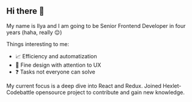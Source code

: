 ## Hi there 👋 

My name is Ilya and I am going to be Senior Frontend Developer in four years (haha, really :relieved:)

Things interesting to me:

- :chart_with_upwards_trend: Efficiency and automatization
- :apple: Fine design with attention to UX 
- :question: Tasks not everyone can solve

My current focus is a deep dive into React and Redux. Joined Hexlet-Codebattle opensource project to contribute and gain new knowledge.

<!--
**Iluxmas/Iluxmas** is a ✨ _special_ ✨ repository because its `README.md` (this file) appears on your GitHub profile.

Here are some ideas to get you started:

- 🔭 I’m currently working on ...
- 🌱 I’m currently learning ...
- 👯 I’m looking to collaborate on ...
- 🤔 I’m looking for help with ...
- 💬 Ask me about ...
- 📫 How to reach me: ...
- 😄 Pronouns: ...
- ⚡ Fun fact: ...
-->
